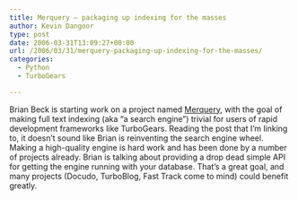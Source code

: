 ```yaml
---
title: Merquery – packaging up indexing for the masses
author: Kevin Dangoor
type: post
date: 2006-03-31T13:09:27+00:00
url: /2006/03/31/merquery-packaging-up-indexing-for-the-masses/
categories:
  - Python
  - TurboGears

---
```

Brian Beck is starting work on a project named [Merquery][1], with the goal of making full text indexing (aka &#8220;a search engine&#8221;) trivial for users of rapid development frameworks like TurboGears. Reading the post that I&#8217;m linking to, it doesn&#8217;t sound like Brian is reinventing the search engine wheel. Making a high-quality engine is hard work and has been done by a number of projects already. Brian is talking about providing a drop dead simple API for getting the engine running with your database. That&#8217;s a great goal, and many projects (Docudo, TurboBlog, Fast Track come to mind) could benefit greatly.

 [1]: http://blog.case.edu/bmb12/2006/03/more_on_merquery